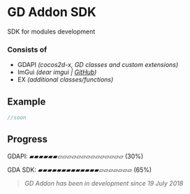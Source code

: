 # GD Addon SDK

SDK for modules development

### Consists of
* GDAPI _(cocos2d-x, GD classes and custom extensions)_
* ImGui _(dear imgui | [GitHub](http://github.com/ocornut/imgui))_
* EX _(additional classes/functions)_


## Example
```cpp
//soon
```

## Progress

GDAPI:
▰▰▰▰▰▰▱▱▱▱▱▱▱▱▱▱▱▱▱▱ (30%)

GDA SDK:
▰▰▰▰▰▰▰▰▰▰▰▰▰▱▱▱▱▱▱▱ (65%)



> *GD Addon has been in development since 19 July 2018*
